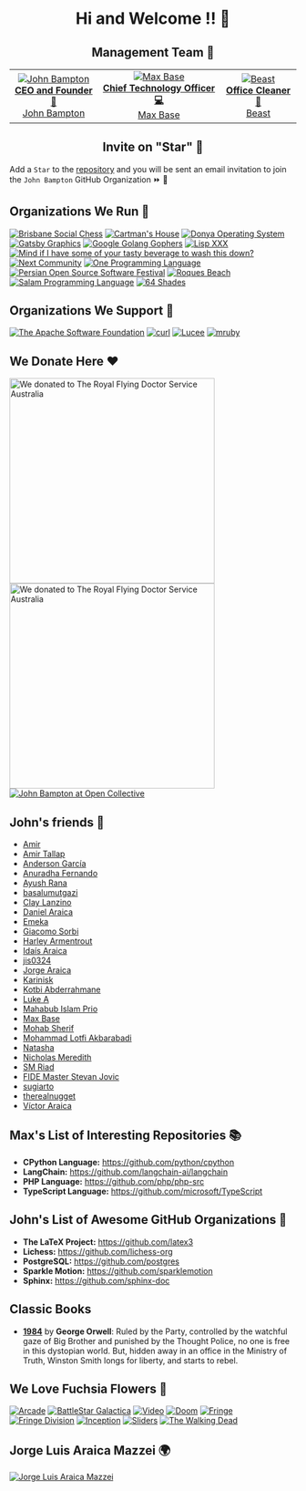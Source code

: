 <div align="center">
  <h1>Hi and Welcome !! 👋</h1>
  <h2>Management Team 👥</h2>
</div>
<div align="center">
  <table>
    <tr>
      <td align="center">
        <a href="https://github.com/jbampton"> 
          <img src="https://avatars.githubusercontent.com/u/418747?s=200&v=4" alt="John Bampton"><br>
          <strong>CEO and Founder 🏢</strong><br>
          John Bampton  
        </a>
      </td>
      <td align="center">
        <a href="https://github.com/BaseMax">
          <img src="https://avatars.githubusercontent.com/u/2658040?s=200&v=4" alt="Max Base"><br>
          <strong>Chief Technology Officer 💻</strong><br>
          Max Base  
        </a>
      </td>
      <td align="center">
        <a href="https://github.com/johnbampton"> 
          <img src="https://avatars.githubusercontent.com/u/20361754?s=200&v=4" alt="Beast"><br>
          <strong>Office Cleaner 🧹</strong><br>
          Beast   
        </a>
      </td>
    </tr>
  </table>
</div>  

<div align="center">
  <h2>Invite on "Star" 🌠</h2>
</div>

Add a `Star` to the [repository](https://github.com/john-bampton/.github) and you will be sent an email invitation to join the `John Bampton` GitHub Organization ⏩ 🏦

## Organizations We Run 🏢

[![Brisbane Social Chess](https://avatars.githubusercontent.com/u/61562340?s=200&v=4 "Brisbane Social Chess")](https://github.com/brisbanesocialchess)
[![Cartman's House](https://avatars.githubusercontent.com/u/86169385?s=200&v=4 "Cartman's House")](https://github.com/cartmanshouse)
[![Donya Operating System](https://avatars.githubusercontent.com/u/69087549?s=200&v=4 "Donya Operating System")](https://github.com/DonyaOS)
[![Gatsby Graphics](https://avatars.githubusercontent.com/u/60055701?s=200&v=4 "Gatsby Graphics")](https://github.com/gatsbyg)
[![Google Golang Gophers](https://avatars.githubusercontent.com/u/79288230?s=200&v=4 "Google Golang Gophers")](https://github.com/golang-gophers)
[![Lisp XXX](https://avatars.githubusercontent.com/u/79162875?s=200&v=4 "Lisp XXX")](https://github.com/lispXXX)
[![Mind if I have some of your tasty beverage to wash this down?](https://avatars.githubusercontent.com/u/59591167?s=200&v=4 "Mind if I have some of your tasty beverage to wash this down?")](https://github.com/slurpcode)
[![Next Community](https://avatars.githubusercontent.com/u/86129340?s=200&v=4 "Next Community")](https://github.com/NextCommunity)
[![One Programming Language](https://avatars.githubusercontent.com/u/40718659?s=200&v=4 "One Programming Language")](https://github.com/one-language)
[![Persian Open Source Software Festival](https://avatars.githubusercontent.com/u/73318950?s=200&v=4 "Persian Open Source Software Festival")](https://github.com/POSSF)
[![Roques Beach](https://avatars.githubusercontent.com/u/75231084?s=200&v=4 "Roques Beach")](https://github.com/RoquesBeach)
[![Salam Programming Language](https://avatars.githubusercontent.com/u/161657044?s=200&v=4 "Salam Programming Language")](https://github.com/SalamLang)
[![64 Shades](https://avatars.githubusercontent.com/u/85593293?s=200&v=4 "64 Shades")](https://github.com/64-shades)

## Organizations We Support 🤝

[![The Apache Software Foundation](https://avatars.githubusercontent.com/u/47359?s=200&v=4 "The Apache Software Foundation")](https://github.com/apache/)
[![curl](https://avatars.githubusercontent.com/u/16928085?s=200&v=4 "curl")](https://github.com/curl)
[![Lucee](https://avatars.githubusercontent.com/u/10973141?s=200&v=4 "Lucee")](https://github.com/lucee)
[![mruby](https://avatars.githubusercontent.com/u/1796512?s=200&v=4 "mruby")](https://github.com/mruby)

## We Donate Here ❤️

<div>
<a href="https://www.flyingdoctor.org.au/">
  <img src="images/rfds-front.jpg"
    alt="We donated to The Royal Flying Doctor Service Australia"
    title="We donated to The Royal Flying Doctor Service Australia"
    width="360">
  <img src="images/rfds-back.jpg"
    alt="We donated to The Royal Flying Doctor Service Australia"
    title="We donated to The Royal Flying Doctor Service Australia"
    width="360">
</a>
</div>
<div>
  <a href="https://opencollective.com/john-bampton">
    <img src="images/open-collective-sponsoring-5-dollars.png"
      alt="John Bampton at Open Collective" 
      title="John Bampton at Open Collective">
  </a>
</div>

## John's friends 👯

<!-- https://github.com/BaseMax/github-name-friends -->

- [Amir](https://github.com/amir-shiati)
- [Amir Tallap](https://github.com/AmirTallap)
- [Anderson García](https://github.com/Anderson-Garcia)
- [Anuradha Fernando](https://github.com/anufdo)
- [Ayush Rana](https://github.com/ayushrana182)
- [basalumutgazi](https://github.com/basalumutgazi)
- [Clay Lanzino](https://github.com/ClayLanzino)
- [Daniel Araica](https://github.com/DanielAraica)
- [Emeka](https://github.com/janus)
- [Giacomo Sorbi](https://github.com/GiacomoSorbi)
- [Harley Armentrout](https://github.com/grfxwzdesigner)
- [Idaís Araica](https://github.com/Idaaraica)
- [jis0324](https://github.com/jis0324)
- [Jorge Araica](https://github.com/summerhill5)
- [Karinisk](https://github.com/Karinisk)
- [Kotbi Abderrahmane](https://github.com/abdorah)
- [Luke A](https://github.com/wallacelukea)
- [Mahabub Islam Prio](https://github.com/prio101)
- [Max Base](https://github.com/BaseMax)
- [Mohab Sherif](https://github.com/mohabsherif)
- [Mohammad Lotfi Akbarabadi](https://github.com/MohammadLotfiA)
- [Natasha](https://github.com/natasha2016github)
- [Nicholas Meredith](https://github.com/udha)
- [SM Riad](https://github.com/smriad)
- [FIDE Master Stevan Jovic](https://lichess.org/@/steva23)
- [sugiarto](https://github.com/ugifractal)
- [therealnugget](https://github.com/therealnugget)
- [Víctor Araica](https://github.com/VictorAraica)

## Max's List of Interesting Repositories 📚

- **CPython Language:** https://github.com/python/cpython
- **LangChain:** https://github.com/langchain-ai/langchain
- **PHP Language:** https://github.com/php/php-src
- **TypeScript Language:** https://github.com/microsoft/TypeScript

## John's List of Awesome GitHub Organizations 🌟

- **The LaTeX Project:** https://github.com/latex3
- **Lichess:** https://github.com/lichess-org
- **PostgreSQL:** https://github.com/postgres
- **Sparkle Motion:** https://github.com/sparklemotion
- **Sphinx:** https://github.com/sphinx-doc

## Classic Books

- **[1984](https://en.wikipedia.org/wiki/Nineteen_Eighty-Four)** by **George Orwell**: Ruled by the Party, controlled by the watchful gaze of Big Brother and punished by the Thought Police, no one is free in this dystopian world. But, hidden away in an office in the Ministry of Truth, Winston Smith longs for liberty, and starts to rebel.

## We Love Fuchsia Flowers 🌸

[![Arcade](images/fuchsia-arcade.gif "Arcade")](#)
[![BattleStar Galactica](images/fuchsia-logo-battlestar.jpg "BattleStar Galactica")](https://en.wikipedia.org/wiki/Battlestar_Galactica)
[![Video](images/fuchsia-crazy-video.gif)](#)
[![Doom](images/fuchsia-logo-doom.jpg "Doom")](https://en.wikipedia.org/wiki/Doom_(franchise))
[![Fringe](images/fuchsia-logo-fringe.jpg "Fringe")](https://en.wikipedia.org/wiki/Fringe_(TV_series))
[![Fringe Division](images/fuchsia-logo-fringe-division.gif "Fringe Division")](https://en.wikipedia.org/wiki/Fringe_(TV_series))
[![Inception](images/fuchsia-logo-inception.jpg "Inception")](https://en.wikipedia.org/wiki/Inception)
[![Sliders](images/fuchsia-logo-sliders.jpg "Sliders")](https://en.wikipedia.org/wiki/Sliders_(TV_series))
[![The Walking Dead](images/fuchsia-logo-twd.png "The Walking Dead")](https://en.wikipedia.org/wiki/The_Walking_Dead_(TV_series))

## Jorge Luis Araica Mazzei 🌍

[![Jorge Luis Araica Mazzei](images/jorge-luis-araica-mazzei.png "Jorge Luis Araica Mazzei")](https://github.com/summerhill5)
